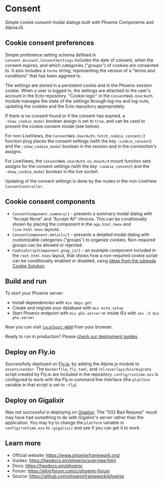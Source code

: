 # Consent

Simple cookie consent modal dialogs built with Phoenix Components and AlpineJS.

## Cookie consent preferences

Simple preference setting schema defined in `Consent.Account.ConsentSettings`
includes the date of consent, when the consent expires, and which categories ("groups")
of cookies are consented to. It also includes a `terms` string, representing the
version of a "terms and conditions" that has been aggreed to.

The settings are stored in a persistent cookie and in the Phoenix session cookie.
When a user is logged in, the settings are attached to the user's account in the
Ecto repository.  "Cookie logic" in the `ConsentWeb.UserAuth` module manages
the state of the settings through log-ins and log-outs, updating the cookies
and the Ecto repository appropriately.

If there is no consent found or if the consent has expired,
a `:show_cookie_modal` boolean assign is set to `true`, and can be used to
present the cookie consent modal (see below).

For non-LiveViews, the `ConsentWeb.UserAuth.fetch_cookie_consent/2` function
plug places the consent settings (with the key `:cookie_consent`)
and the `:show_cookie_modal` boolean in the session and
in the connection's assigns.

For LiveViews, the `ConsentWeb.UserAuth.on_mount/4` mount function sets
assigns for the consent settings (with the key `:cookie_consent`)
and the `:show_cookie_modal` boolean in the live socket.

Updating of the consent settings is done by the routes in the non-LiveView
`ConsentController`.

## Cookie consent components

* `ConsentComponent.summary/1` - presents a summary modal dialog with
  "Accept None" and "Accept All" choices. This can be conditionally shown
  by placing the component in the `app.html.heex` and `live.html.heex` layouts.
* `ConsentComponent.details/1` - presents a detailed modal dialog with
  customizable categories ("groups") to organize cookies. Non-required groups
  can be allowed or rejected.
* `CookieScriptComponent.gtag_js/1` - an example component included in the
  `root.html.heex` layout, that shows how a non-required cookie script can be
  conditionally enabled or disabled, using
  [ideas from the iubenda Cookie Solution](https://www.iubenda.com/en/help/1229-manual-tagging-blocking-cookies).

## Build and run

To start your Phoenix server:

  * Install dependencies with `mix deps.get`
  * Create and migrate your database with `mix ecto.setup`
  * Start Phoenix endpoint with `mix phx.server` or inside IEx with `iex -S mix phx.server`

Now you can visit [`localhost:4000`](http://localhost:4000) from your browser.

Ready to run in production? Please [check our deployment guides](https://hexdocs.pm/phoenix/deployment.html).

## Deploy on Fly.io

Successfully deployed on [Fly.io](https://fly.io), by adding the Alpine.js module to
`assets/vendor`. The `Dockerfile`, `fly.toml`, and `rel/overlays/bin/migrate`
script created by Fly.io are included in the repository. `config/runtime.exs`
is configured to work with the Fly.io command line interface (the `platform`
variable in that script is set to `:fly`).

## Deploy on Gigalixir

Was not successful in deploying on [Gigalixir](https://gigalixir.com).
The "502 Bad Request" result may have had something to do with Gigalixir's
server rather than the application. You may try to change the `platform`
variable in `config/runtime.exs` to `:gigalixir` and see if you can get it to work.

## Learn more

  * Official website: https://www.phoenixframework.org/
  * Guides: https://hexdocs.pm/phoenix/overview.html
  * Docs: https://hexdocs.pm/phoenix
  * Forum: https://elixirforum.com/c/phoenix-forum
  * Source: https://github.com/phoenixframework/phoenix
